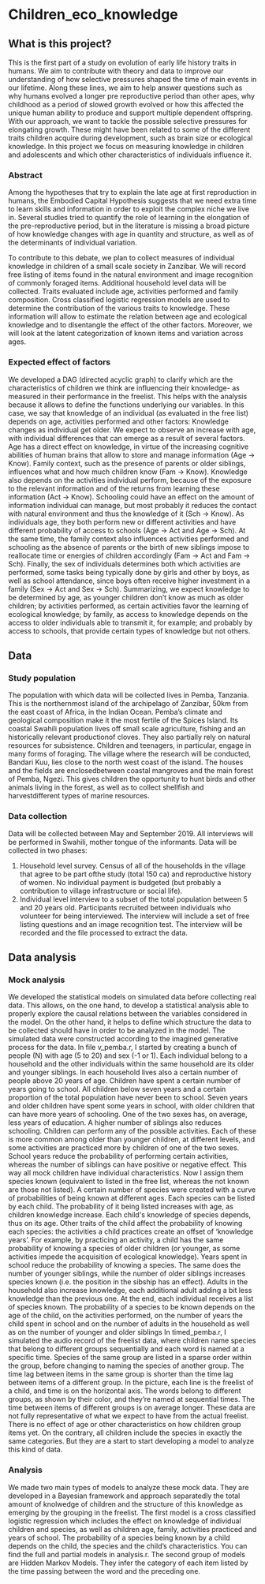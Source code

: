 # Children_eco_knowledge

## What is this project?
This is the first part of a study on evolution of early life history traits in humans. 
We aim to contribute with theory and data to improve our understanding of how selective pressures shaped the time of main events in our lifetime. Along these lines, we aim to help answer questions such as why humans evolved a longer pre reproductive period than other apes, why childhood as a period of slowed growth evolved or how this affected the unique human ability to produce and support multiple dependent offspring. With our approach, we want to tackle the possible selective pressures for elongating growth. These might have been related to some of the different traits children acquire during development, such as brain size or ecological knowledge. In this project we focus on measuring knowledge in children and adolescents and which other characteristics of individuals influence it.

### Abstract

Among the hypotheses that try to explain the late age at first reproduction in humans, the Embodied Capital Hypothesis suggests that we need extra time to learn skills and information in order to exploit the complex niche we live in. Several studies tried to quantify the role of learning in the elongation of the pre-reproductive period, but in the literature is missing a broad picture of how knowledge changes with age in quantity and structure, as well as of the determinants of individual variation. 

To contribute to this debate, we plan to collect measures of individual knowledge in children of a small scale society in Zanzibar. We will record free listing of items found in the natural environment and image recognition of commonly foraged items. Additional household level data will be collected. Traits evaluated include age, activities performed and family composition.  Cross classified logistic regression models are used to determine the contribution of the various traits to knowledge. These information will allow to estimate the relation between age and ecological knowledge and to disentangle the effect of the other factors. Moreover, we will look at the latent categorization of known items and variation across ages.

### Expected effect of factors
We developed a DAG (directed acyclic graph) to clarify which are the characteristics of children we think are influencing their knowledge- as measured in their performance in the freelist. This helps with the analysis because it allows to define the functions underlying our variables. In this case, we say that knowledge of an individual (as evaluated in the free list) depends on age, activities performed and other factors:
Knowledge changes as individual get older. We expect to observe an increase with age, with individual differences that can emerge as a result of several factors. Age has a direct effect on knowledge, in virtue of the increasing cognitive abilities of human brains that allow to store and manage information (Age -> Know). Family context, such as the presence of parents or older siblings, influences what and how much children know (Fam -> Know). Knowledge also depends on the activities individual perform, because of the exposure to the relevant information and of the returns from learning these information (Act -> Know).  Schooling could have an effect on the amount of information individual can manage, but most probably it reduces the contact with natural environment and thus the knowledge of it (Sch -> Know). As individuals age, they both perform new or different activities and have different probability of access to schools (Age -> Act and Age -> Sch). At the same time, the family context also influences  activities performed and schooling as the absence of parents or the birth of new siblings impose to reallocate time or energies of children accordingly (Fam -> Act and Fam -> Sch). Finally, the sex of individuals determines both which activities are performed, some tasks being typically done by girls and other by boys, as well as school attendance, since boys often receive higher investment in a family (Sex -> Act and Sex -> Sch).
Summarizing, we expect knowledge to be determined by age, as younger children don’t know as much as older children; by activities performed, as certain activities favor the learning of ecological knowledge; by family, as access to knowledge depends on the access to older individuals able to transmit it, for example; and probably by access to schools, that provide certain types of knowledge but not others. 

## Data
### Study population
The population with which data will be collected lives in Pemba, Tanzania. This is the northernmost island  of  the  archipelago  of  Zanzibar,  50km  from  the  east  coast  of  Africa,  in  the  Indian  Ocean. Pemba’s climate and geological composition make it the most fertile of the Spices Island. Its coastal Swahili population lives off small scale agriculture, fishing and an historically relevant productionof cloves. They also partially rely on natural resources for subsistence.  Children and teenagers, in particular, engage in many forms of foraging. The village where the research will be conducted, Bandari Kuu, lies close to the north west coast of the island. The houses and the fields are enclosedbetween coastal mangroves and the main forest of Pemba, Ngezi. This gives children the opportunity to hunt birds and other animals living in the forest, as well as to collect shellfish and harvestdifferent types of marine resources.

### Data collection
Data  will  be  collected  between  May  and  September  2019.   All  interviews  will  be  performed  in Swahili, mother tongue of the informants. Data will be collected in two phases:
1. Household level survey. Census of all of the households in the village that agree to be part ofthe study (total 150 ca) and reproductive history of women. No individual payment is budgeted (but probably a contribution to village infrastructure or social life). 
2. Individual level interview to a subset of the total population between 5 and 20 years old. Participants recruited between individuals who volunteer for being interviewed. The interview will include a set of free listing questions and an image recognition test. The interview will be recorded and the file processed to extract the data.

## Data analysis
### Mock analysis
We developed the statistical models on simulated data before collecting real data. This allows, on the one hand, to develop a statistical analysis able to properly explore the causal relations between the variables considered in the model. On the other hand, it helps to define which structure the data to be collected should have in order to be analyzed in the model. The simulated data were constructed according to the imagined generative process for the data.
In file v_pemba.r, I started by creating a bunch of people (N) with age (5 to 20) and sex (-1 or 1). Each individual belong to a household and the other individuals within the same household are its older and younger siblings. In each household lives also a certain number of people above 20 years of age. Children have spent a certain number of years going to school. All children below seven years and a certain proportion of the total population have never been to school. Seven years and older children have spent some years in school, with older children that can have more years of schooling. One of the two sexes has, on average, less years of education. A higher number of siblings also reduces schooling. Children can perform any of the possible activities. Each of these is more common among older than younger children, at different levels, and some activities are practiced more by children of one of the two sexes. School years reduce the probability of performing certain activities, whereas the number of siblings can have positive or negative effect. This way all mock children have individual characteristics.
Now I assign them species known (equivalent to listed in the free list, whereas the not known are those not listed). A certain number of species were created with a curve of probabilities of being known at different ages. Each species can be listed by each child. The probability of it being listed increases with age, as children knowledge increase. Each child's knowledge of species depends, thus on its age. Other traits of the child affect the probability of knowing each species: the activities a child practices create an offset of ‘knowledge years’. For example, by practicing an activity, a child has the same probability of knowing a species of older children (or younger, as some activities impede the acquisition of ecological knowledge). Years spent in school reduce the probability of knowing a species. The same does the number of younger siblings, while the number of older siblings increases species known (i.e. the position in the sibship has an effect). Adults in the household also increase knowledge, each additional adult adding a bit less knowledge than the previous one. At the end, each individual receives a list of species known. The probability of a species to be known depends on the age of the child, on the activities performed, on the number of years the child spent in school and on the number of adults in the household as well as on the number of younger and older siblings
In timed_pemba.r, I simulated the audio record of the freelist data, where children name species that belong to different groups sequentially and each word is named at a specific time. Species of the same group are listed in a sparse order within the group, before changing to naming the species of another group. The time lag between items in the same group is shorter than the time lag between items of a different group. In the picture, each line is the freelist of a child, and time is on the horizontal axis. The words belong to different groups, as shown by their color, and they’re named at sequential times. The time between items of different groups is on average longer. 
These data are not fully representative of what we expect to have from the actual freelist. There is no effect of age or other characteristics on how children group items yet. On the contrary, all children include the species in exactly the same categories. But they are a start to start developing a model to analyze this kind of data.

### Analysis
We made two main types of models to analyze these mock data. They are developed in a Bayesian framework and approach separatedly the total amount of knolwedge of children and the structure of this knowledge as emerging by the grouping in the freelist. The first model is a cross classified logistic regression which includes the effect on knowledge of individual children and species, as well as children age, family, activities practiced and years of school. The probability of a species being known by a child depends on the child, the species and the child’s characteristics. You can find the full and partial models in analysis.r. 
The second group of models are Hidden Markov Models. They infer the category of each item listed by the time passing between the word and the preceding one.
